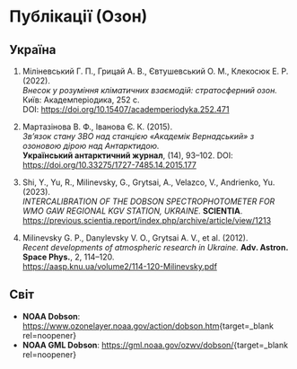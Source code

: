 # Публікації (Озон)

## Україна
1. Міліневський Г. П., Грицай А. В., Євтушевський О. М., Клекосюк Е. Р. (2022).  
   *Внесок у розуміння кліматичних взаємодій: стратосферний озон.* Київ: Академперіодика, 252 с.  
   DOI: <https://doi.org/10.15407/academperiodyka.252.471>

2. Мартазінова В. Ф., Іванова Є. К. (2015).  
   *Зв’язок стану ЗВО над станцією «Академік Вернадський» з озоновою дірою над Антарктидою.*  
   **Український антарктичний журнал**, (14), 93–102. DOI: <https://doi.org/10.33275/1727-7485.14.2015.177>

3. Shi, Y., Yu, R., Milinevsky, G., Grytsai, A., Velazco, V., Andrienko, Yu. (2023).  
   *INTERCALIBRATION OF THE DOBSON SPECTROPHOTOMETER FOR WMO GAW REGIONAL KGV STATION, UKRAINE.* **SCIENTIA**.  
   <https://previous.scientia.report/index.php/archive/article/view/1213>

4. Milinevsky G. P., Danylevsky V. O., Grytsai A. V., et al. (2012).  
   *Recent developments of atmospheric research in Ukraine.* **Adv. Astron. Space Phys.**, 2, 114–120.  
   <https://aasp.knu.ua/volume2/114-120-Milinevsky.pdf>

## Світ
- **NOAA Dobson**: <https://www.ozonelayer.noaa.gov/action/dobson.htm>{target=_blank rel=noopener}  
- **NOAA GML Dobson**: <https://gml.noaa.gov/ozwv/dobson/>{target=_blank rel=noopener}

